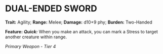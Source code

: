 # DUAL-ENDED SWORD

**Trait:** Agility; **Range:** Melee; **Damage:** d10+9 phy; **Burden:** Two-Handed

**Feature:** ***Quick:*** When you make an attack, you can mark a Stress to target another creature within range.

*Primary Weapon - Tier 4*